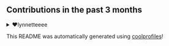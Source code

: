 
## Contributions in the past 3 months

<details>
<summary>❤️lynnetteeee</summary>
Link to repo: https://github.com/lynnetteeee/lynnetteeee

This repository contains a summary of the contents of a readme file for a GitHub repository.

---

In the repository "lynnetteeee," several commits were made, including updates to the README.md file, improvements to prompts, changes to the word cloud functionality, and tests for environment configuration. There were also merges of branches from the repository "coolprofiles" and fixes for a TypeScript bug.
</details>


This README was automatically generated using [coolprofiles](https://github.com/lshaoqin/coolprofiles)!
